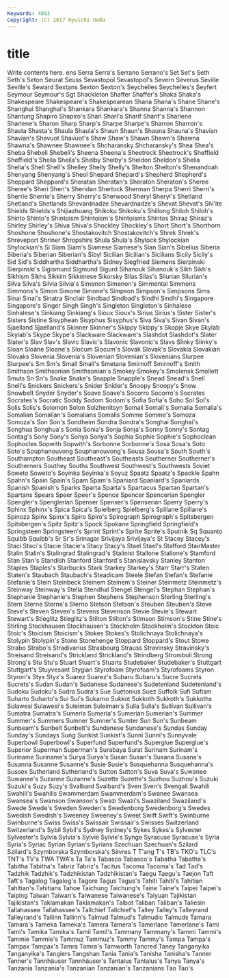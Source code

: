 ```yaml
---
Keywords: 4883 
Copyright: (C) 2017 Ryuichi Ueda
---
```


# title

Write contents here.
ens Serra Serra's Serrano Serrano's Set Set's Seth
Seth's Seton Seurat Seuss Sevastopol Sevastopol's Severn Severus Seville Seville's
Seward Sextans Sexton Sexton's Seychelles Seychelles's Seyfert Seymour Seymour's Sgt
Shackleton Shaffer Shaffer's Shaka Shaka's Shakespeare Shakespeare's Shakespearean Shana Shana's
Shane Shane's Shanghai Shanghai's Shankara Shankara's Shanna Shanna's Shannon Shantung
Shapiro Shapiro's Shari Shari'a Sharif Sharif's Sharlene Sharlene's Sharon Sharp
Sharp's Sharpe Sharpe's Sharron Sharron's Shasta Shasta's Shaula Shaula's Shaun
Shaun's Shauna Shauna's Shavian Shavian's Shavuot Shavuot's Shaw Shaw's Shawn
Shawn's Shawna Shawna's Shawnee Shawnee's Shcharansky Shcharansky's Shea Shea's Sheba
Shebeli Shebeli's Sheena Sheena's Sheetrock Sheetrock's Sheffield Sheffield's Sheila Sheila's
Shelby Shelby's Sheldon Sheldon's Shelia Shelia's Shell Shell's Shelley Shelly
Shelly's Shelton Shelton's Shenandoah Shenyang Shenyang's Sheol Shepard Shepard's Shepherd
Shepherd's Sheppard Sheppard's Sheratan Sheratan's Sheraton Sheraton's Sheree Sheree's Sheri
Sheri's Sheridan Sherlock Sherman Sherpa Sherri Sherri's Sherrie Sherrie's Sherry
Sherry's Sherwood Sheryl Sheryl's Shetland Shetland's Shetlands Shevardnadze Shevardnadze's Shevat
Shevat's Shi'ite Shields Shields's Shijiazhuang Shikoku Shikoku's Shillong Shiloh Shiloh's
Shinto Shinto's Shintoism Shintoism's Shintoisms Shintos Shiraz Shiraz's Shirley Shirley's
Shiva Shiva's Shockley Shockley's Short Short's Shorthorn Shoshone Shoshone's Shostakovitch
Shostakovitch's Shrek Shrek's Shreveport Shriner Shropshire Shula Shula's Shylock Shylockian
Shylockian's Si Siam Siam's Siamese Siamese's Sian Sian's Sibelius Siberia
Siberia's Siberian Siberian's Sibyl Sicilian Sicilian's Sicilians Sicily Sicily's Sid
Sid's Siddhartha Siddhartha's Sidney Siegfried Siemens Sierpinski Sierpinski's Sigismund Sigmund
Sigurd Sihanouk Sihanouk's Sikh Sikh's Sikhism Sikhs Sikkim Sikkimese Sikorsky
Silas Silas's Silurian Silurian's Silva Silva's Silvia Silvia's Simenon Simenon's
Simmental Simmons Simmons's Simon Simone Simone's Simpson Simpson's Simpsons Sims
Sinai Sinai's Sinatra Sinclair Sindbad Sindbad's Sindhi Sindhi's Singapore Singapore's
Singer Singh Singh's Singleton Singleton's Sinhalese Sinhalese's Sinkiang Sinkiang's Sioux
Sioux's Sirius Sirius's Sister Sister's Sisters Sistine Sisyphean Sisyphus Sisyphus's
Siva Siva's Sivan Sivan's Sjaelland Sjaelland's Skinner Skinner's Skippy Skippy's
Skopje Skye Skylab Skylab's Skype Skype's Slackware Slackware's Slashdot Slashdot's
Slater Slater's Slav Slav's Slavic Slavic's Slavonic Slavonic's Slavs Slinky
Slinky's Sloan Sloane Sloane's Slocum Slocum's Slovak Slovak's Slovakia Slovakian
Slovaks Slovenia Slovenia's Slovenian Slovenian's Slovenians Slurpee Slurpee's Sm Sm's
Small Small's Smetana Smirnoff Smirnoff's Smith Smithson Smithsonian Smithsonian's Smokey
Smokey's Smolensk Smollett Smuts Sn Sn's Snake Snake's Snapple Snapple's
Snead Snead's Snell Snell's Snickers Snickers's Snider Snider's Snoopy Snoopy's
Snow Snowbelt Snyder Snyder's Soave Soave's Socorro Socorro's Socrates Socrates's
Socratic Soddy Sodom Sodom's Sofia Sofia's Soho Sol Sol's Solis
Solis's Solomon Solon Solzhenitsyn Somali Somali's Somalia Somalia's Somalian Somalian's
Somalians Somalis Somme Somme's Somoza Somoza's Son Son's Sondheim Sondra
Sondra's Songhai Songhai's Songhua Songhua's Sonia Sonia's Sonja Sonja's Sonny
Sonny's Sontag Sontag's Sony Sony's Sonya Sonya's Sophia Sophie Sophie's
Sophoclean Sophocles Sopwith Sopwith's Sorbonne Sorbonne's Sosa Sosa's Soto Soto's
Souphanouvong Souphanouvong's Sousa Sousa's South South's Southampton Southeast Southeast's Southeasts
Southerner Southerner's Southerners Southey Souths Southwest Southwest's Southwests Soviet Soweto
Soweto's Soyinka Soyinka's Soyuz Spaatz Spaatz's Spackle Spahn Spahn's Spain
Spain's Spam Spam's Spaniard Spaniard's Spaniards Spanish Spanish's Sparks Sparta
Sparta's Spartacus Spartan Spartan's Spartans Spears Speer Speer's Spence Spencer
Spencerian Spengler Spengler's Spenglerian Spenser Spenser's Spenserian Sperry Sperry's Sphinx
Sphinx's Spica Spica's Spielberg Spielberg's Spillane Spillane's Spinoza Spinx Spinx's
Spiro Spiro's Spirograph Spirograph's Spitsbergen Spitsbergen's Spitz Spitz's Spock Spokane
Springfield Springfield's Springsteen Springsteen's Sprint Sprint's Sprite Sprite's Sputnik Sq
Squanto Squibb Squibb's Sr Sr's Srinagar Srivijaya Srivijaya's St Stacey
Stacey's Staci Staci's Stacie Stacie's Stacy Stacy's Stael Stael's Stafford
StairMaster Stalin Stalin's Stalingrad Stalingrad's Stalinist Stallone Stallone's Stamford Stan
Stan's Standish Stanford Stanford's Stanislavsky Stanley Stanton Staples Staples's Starbucks
Stark Starkey Starkey's Starr Starr's Staten Staten's Staubach Staubach's Steadicam
Steele Stefan Stefan's Stefanie Stefanie's Stein Steinbeck Steinem Steinem's Steiner
Steinmetz Steinmetz's Steinway Steinway's Stella Stendhal Stengel Stengel's Stephan Stephan's
Stephanie Stephanie's Stephen Stephens Stephenson Sterling Sterling's Stern Sterne Sterne's
Sterno Stetson Stetson's Steuben Steuben's Steve Steve's Steven Steven's Stevens
Stevenson Stevie Stevie's Stewart Stewart's Stieglitz Stieglitz's Stilton Stilton's Stimson
Stimson's Stine Stine's Stirling Stockhausen Stockhausen's Stockholm Stockholm's Stockton Stoic
Stoic's Stoicism Stoicism's Stokes Stokes's Stolichnaya Stolichnaya's Stolypin Stolypin's Stone
Stonehenge Stoppard Stoppard's Stout Stowe Strabo Strabo's Stradivarius Strasbourg Strauss
Stravinsky Stravinsky's Streisand Streisand's Strickland Strickland's Strindberg Stromboli Strong Strong's
Stu Stu's Stuart Stuart's Stuarts Studebaker Studebaker's Stuttgart Stuttgart's Stuyvesant
Stygian Styrofoam Styrofoam's Styrofoams Styron Styron's Styx Styx's Suarez Suarez's
Subaru Subaru's Sucre Sucrets Sucrets's Sudan Sudan's Sudanese Sudanese's Sudetenland
Sudetenland's Sudoku Sudoku's Sudra Sudra's Sue Suetonius Suez Suffolk Sufi
Sufism Suharto Suharto's Sui Sui's Sukarno Sukkot Sukkoth Sukkoth's Sukkoths
Sulawesi Sulawesi's Suleiman Suleiman's Sulla Sulla's Sullivan Sullivan's Sumatra Sumatra's
Sumeria Sumeria's Sumerian Sumerian's Summer Summer's Summers Sumner Sumner's Sumter
Sun Sun's Sunbeam Sunbeam's Sunbelt Sunbelt's Sundanese Sundanese's Sundas Sunday
Sunday's Sundays Sung Sunkist Sunkist's Sunni Sunni's Sunnyvale Superbowl Superbowl's
Superfund Superfund's Superglue Superglue's Superior Superman Superman's Surabaya Surat Surinam
Surinam's Suriname Suriname's Surya Surya's Susan Susan's Susana Susana's Susanna
Susanne Susanne's Susie Susie's Susquehanna Susquehanna's Sussex Sutherland Sutherland's Sutton
Sutton's Suva Suva's Suwanee Suwanee's Suzanne Suzanne's Suzette Suzette's Suzhou
Suzhou's Suzuki Suzuki's Suzy Suzy's Svalbard Svalbard's Sven Sven's Svengali
Swahili Swahili's Swahilis Swammerdam Swammerdam's Swanee Swansea Swansea's Swanson Swanson's
Swazi Swazi's Swaziland Swaziland's Swede Swede's Sweden Sweden's Swedenborg Swedenborg's
Swedes Swedish Swedish's Sweeney Sweeney's Sweet Swift Swift's Swinburne Swinburne's
Swiss Swiss's Swissair Swissair's Swisses Switzerland Switzerland's Sybil Sybil's Sydney
Sydney's Sykes Sykes's Sylvester Sylvester's Sylvia Sylvia's Sylvie Sylvie's Synge
Syracuse Syracuse's Syria Syria's Syriac Syrian Syrian's Syrians Szechuan Szechuan's
Szilard Szilard's Szymborska Szymborska's Sèvres T T'ang T's TB's TKO's
TLC's TNT's TV's TWA TWA's Ta Ta's Tabasco Tabasco's Tabatha
Tabatha's Tabitha Tabitha's Tabriz Tabriz's Tacitus Tacoma Tacoma's Tad Tad's
Tadzhik Tadzhik's Tadzhikistan Tadzhikistan's Taegu Taegu's Taejon Taft Taft's Tagalog
Tagalog's Tagore Tagus Tagus's Tahiti Tahiti's Tahitian Tahitian's Tahitians Tahoe
Taichung Taichung's Taine Taine's Taipei Taipei's Taiping Taiwan Taiwan's Taiwanese
Taiwanese's Taiyuan Tajikistan Tajikistan's Taklamakan Taklamakan's Talbot Taliban Taliban's Taliesin
Tallahassee Tallahassee's Tallchief Tallchief's Talley Talley's Talleyrand Talleyrand's Tallinn Tallinn's
Talmud Talmud's Talmudic Talmuds Tamara Tamara's Tameka Tameka's Tamera Tamera's
Tamerlane Tamerlane's Tami Tami's Tamika Tamika's Tamil Tamil's Tammany Tammany's
Tammi Tammi's Tammie Tammie's Tammuz Tammuz's Tammy Tammy's Tampa Tampa's
Tampax Tampax's Tamra Tamra's Tamworth Tancred Taney Tanganyika Tanganyika's Tangiers
Tangshan Tania Tania's Tanisha Tanisha's Tanner Tanner's Tannhäuser Tannhäuser's Tantalus
Tantalus's Tanya Tanya's Tanzania Tanzania's Tanzanian Tanzanian's Tanzanians Tao Tao's
